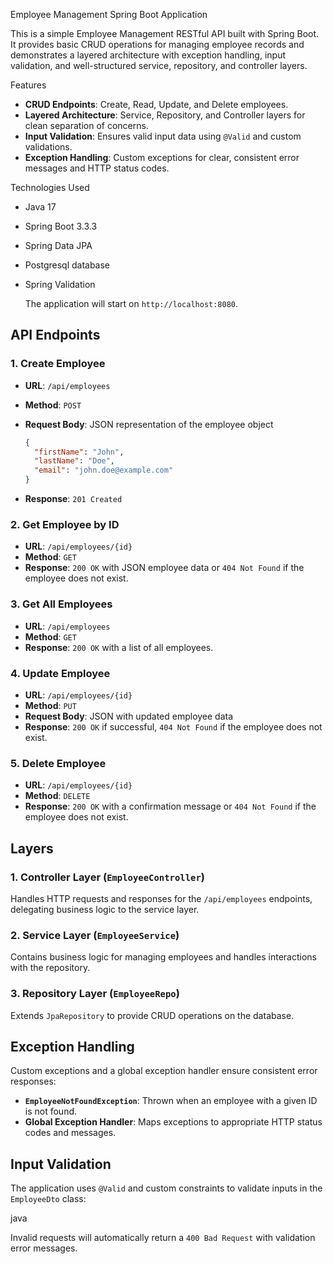 Employee Management Spring Boot Application

This is a simple Employee Management RESTful API built with Spring Boot. It provides basic CRUD operations for managing employee records and demonstrates a layered architecture with exception handling, input validation, and well-structured service, repository, and controller layers.

Features

- **CRUD Endpoints**: Create, Read, Update, and Delete employees.
- **Layered Architecture**: Service, Repository, and Controller layers for clean separation of concerns.
- **Input Validation**: Ensures valid input data using `@Valid` and custom validations.
- **Exception Handling**: Custom exceptions for clear, consistent error messages and HTTP status codes.

Technologies Used

- Java 17
- Spring Boot 3.3.3
- Spring Data JPA
- Postgresql database
- Spring Validation

   The application will start on `http://localhost:8080`.

## API Endpoints

### 1. Create Employee

- **URL**: `/api/employees`
- **Method**: `POST`
- **Request Body**: JSON representation of the employee object

  ```json
  {
    "firstName": "John",
    "lastName": "Doe",
    "email": "john.doe@example.com"
  }
  ```

- **Response**: `201 Created`

### 2. Get Employee by ID

- **URL**: `/api/employees/{id}`
- **Method**: `GET`
- **Response**: `200 OK` with JSON employee data or `404 Not Found` if the employee does not exist.

### 3. Get All Employees

- **URL**: `/api/employees`
- **Method**: `GET`
- **Response**: `200 OK` with a list of all employees.

### 4. Update Employee

- **URL**: `/api/employees/{id}`
- **Method**: `PUT`
- **Request Body**: JSON with updated employee data
- **Response**: `200 OK` if successful, `404 Not Found` if the employee does not exist.

### 5. Delete Employee

- **URL**: `/api/employees/{id}`
- **Method**: `DELETE`
- **Response**: `200 OK` with a confirmation message or `404 Not Found` if the employee does not exist.

## Layers

### 1. Controller Layer (`EmployeeController`)

Handles HTTP requests and responses for the `/api/employees` endpoints, delegating business logic to the service layer.

### 2. Service Layer (`EmployeeService`)

Contains business logic for managing employees and handles interactions with the repository.

### 3. Repository Layer (`EmployeeRepo`)

Extends `JpaRepository` to provide CRUD operations on the database.

## Exception Handling

Custom exceptions and a global exception handler ensure consistent error responses:

- **`EmployeeNotFoundException`**: Thrown when an employee with a given ID is not found.
- **Global Exception Handler**: Maps exceptions to appropriate HTTP status codes and messages.

## Input Validation

The application uses `@Valid` and custom constraints to validate inputs in the `EmployeeDto` class:

java


Invalid requests will automatically return a `400 Bad Request` with validation error messages.


